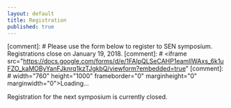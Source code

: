 ```yaml
---
layout: default
title: Registration
published: true
---
```


[comment]: # Please use the form below to register to SEN symposium. Registrations close on January 19, 2018.
[comment]: # <iframe src="https://docs.google.com/forms/d/e/1FAIpQLSeCAHP1eamllWAxs_6k1uFZO_kaMOByYanFJknrq1kzTJgkbQ/viewform?embedded=true" 
[comment]: # width="760" height="1000" frameborder="0" marginheight="0" marginwidth="0">Loading...</iframe>


Registration for the next symposium is currently closed.
